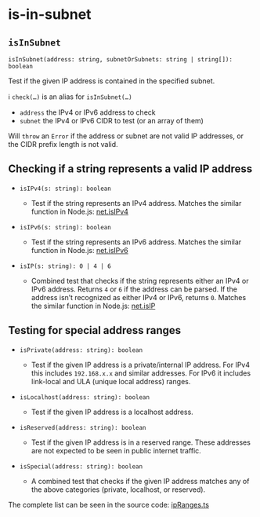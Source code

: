 # is-in-subnet

## `isInSubnet`

`isInSubnet(address: string, subnetOrSubnets: string | string[]): boolean`

Test if the given IP address is contained in the specified subnet.

ℹ️ `check(…)` is an alias for `isInSubnet(…)`

* `address` the IPv4 or IPv6 address to check
* `subnet` the IPv4 or IPv6 CIDR to test (or an array of them)

Will `throw` an `Error` if the address or subnet are not valid IP addresses, or the CIDR prefix length is not valid.

## Checking if a string represents a valid IP address

* `isIPv4(s: string): boolean`
    * Test if the string represents an IPv4 address. Matches the similar function in Node.js: [net.isIPv4](https://nodejs.org/api/net.html#net_net_isipv4_input)

* `isIPv6(s: string): boolean`
    * Test if the string represents an IPv6 address. Matches the similar function in Node.js: [net.isIPv6](https://nodejs.org/api/net.html#net_net_isipv6_input)

* `isIP(s: string): 0 | 4 | 6`
    * Combined test that checks if the string represents either an IPv4 or IPv6 address. Returns `4` or `6` if the address can be parsed. If the address isn’t recognized as either IPv4 or IPv6, returns `0`.  Matches the similar function in Node.js: [net.isIP](https://nodejs.org/api/net.html#net_net_isip_input)
 
## Testing for special address ranges

* `isPrivate(address: string): boolean`
    * Test if the given IP address is a private/internal IP address. For IPv4 this includes `192.168.x.x` and similar addresses. For IPv6 it includes link-local and ULA (unique local address) ranges.

* `isLocalhost(address: string): boolean`
    * Test if the given IP address is a localhost address.

* `isReserved(address: string): boolean`
    * Test if the given IP address is in a reserved range. These addresses are not expected to be seen in public internet traffic.

* `isSpecial(address: string): boolean`
    * A combined test that checks if the given IP address matches any of the above categories (private, localhost, or reserved).

The complete list can be seen in the source code: [ipRanges.ts](../src/ipRanges.ts)
